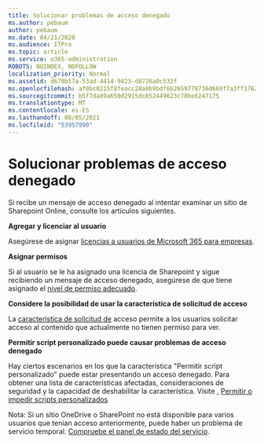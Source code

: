 ```yaml
---
title: Solucionar problemas de acceso denegado
ms.author: pebaum
author: pebaum
ms.date: 04/21/2020
ms.audience: ITPro
ms.topic: article
ms.service: o365-administration
ROBOTS: NOINDEX, NOFOLLOW
localization_priority: Normal
ms.assetid: d678b57a-53ad-4414-9423-d8726a0c532f
ms.openlocfilehash: af0bc0215f8feacc28a0b9bdf6b2659778736d669f7a3ff17628401e23d5fb6f
ms.sourcegitcommit: b5f7da89a650d2915dc652449623c78be6247175
ms.translationtype: MT
ms.contentlocale: es-ES
ms.lasthandoff: 08/05/2021
ms.locfileid: "53957990"
---
```

# <a name="troubleshoot-access-denied-messages"></a>Solucionar problemas de acceso denegado

Si recibe un mensaje de acceso denegado al intentar examinar un sitio de Sharepoint Online, consulte los artículos siguientes.

**Agregar y licenciar al usuario**

Asegúrese de asignar [licencias a usuarios de Microsoft 365 para empresas](https://docs.microsoft.com/microsoft-365/admin/add-users/add-users).

**Asignar permisos**

Si al usuario se le ha asignado una licencia de Sharepoint y sigue recibiendo un mensaje de acceso denegado, asegúrese de que tiene asignado el [nivel de permiso adecuado](https://docs.microsoft.com/sharepoint/understanding-permission-levels).

**Considere la posibilidad de usar la característica de solicitud de acceso**

La [característica de solicitud de](https://support.office.com/article/Set-up-and-manage-access-requests-94B26E0B-2822-49D4-929A-8455698654B3) acceso permite a los usuarios solicitar acceso al contenido que actualmente no tienen permiso para ver. 

**Permitir script personalizado puede causar problemas de acceso denegado**

Hay ciertos escenarios en los que la característica "Permitir script personalizado" puede estar presentando un acceso denegado. Para obtener una lista de características afectadas, consideraciones de seguridad y la capacidad de deshabilitar la característica. Visite , [Permitir o impedir scripts personalizados](https://docs.microsoft.com/sharepoint/allow-or-prevent-custom-script)

Nota: Si un sitio OneDrive o SharePoint no está disponible para varios usuarios que tenían acceso anteriormente, puede haber un problema de servicio temporal. [Compruebe el panel de estado del servicio](https://portal.office.com/adminportal/home#/servicehealth).


  

